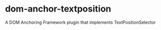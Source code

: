 dom-anchor-textposition
=======================

A DOM Anchoring Framework plugin that implements TextPositionSelector
